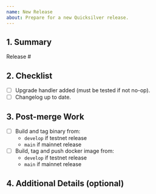 ```yaml
---
name: New Release
about: Prepare for a new Quicksilver release.
---
```


## 1. Summary
Release #
<!-- What are is the release we are reviewing? Major or minor release? -->

## 2. Checklist

- [ ] Upgrade handler added (must be tested if not no-op).
- [ ] Changelog up to date.

## 3. Post-merge Work 

- [ ] Build and tag binary from: 
  - `develop` if testnet release
  - `main` if mainnet release
- [ ] Build, tag and push docker image from: 
  - `develop` if testnet release
  - `main` if mainnet release

## 4. Additional Details (optional)

<!-- Add any additional info here. -->

